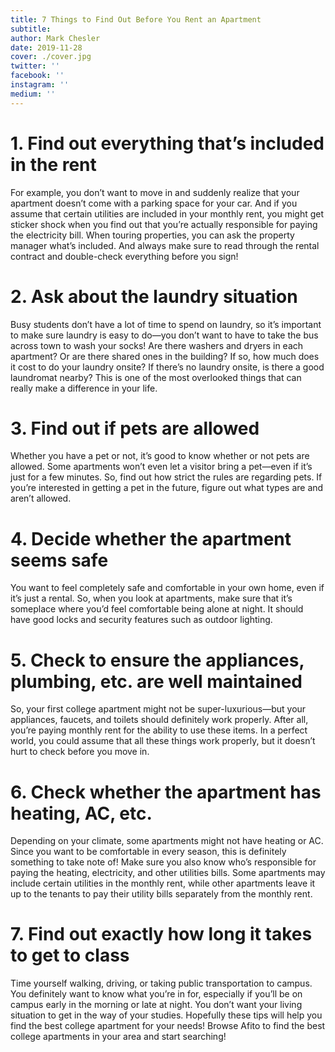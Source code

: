 ```yaml
---
title: 7 Things to Find Out Before You Rent an Apartment
subtitle:
author: Mark Chesler
date: 2019-11-28
cover: ./cover.jpg
twitter: ''
facebook: ''
instagram: ''
medium: ''
---
```


# 1. Find out everything that’s included in the rent

For example, you don’t want to move in and suddenly realize that your apartment doesn’t come with a parking space for your car. And if you assume that certain utilities are included in your monthly rent, you might get sticker shock when you find out that you’re actually responsible for paying the electricity bill. When touring properties, you can ask the property manager what’s included. And always make sure to read through the rental contract and double-check everything before you sign!

# 2. Ask about the laundry situation

Busy students don’t have a lot of time to spend on laundry, so it’s important to make sure laundry is easy to do—you don’t want to have to take the bus across town to wash your socks! Are there washers and dryers in each apartment? Or are there shared ones in the building? If so, how much does it cost to do your laundry onsite? If there’s no laundry onsite, is there a good laundromat nearby? This is one of the most overlooked things that can really make a difference in your life.

# 3. Find out if pets are allowed

Whether you have a pet or not, it’s good to know whether or not pets are allowed. Some apartments won’t even let a visitor bring a pet—even if it’s just for a few minutes. So, find out how strict the rules are regarding pets. If you’re interested in getting a pet in the future, figure out what types are and aren’t allowed.

# 4. Decide whether the apartment seems safe

You want to feel completely safe and comfortable in your own home, even if it’s just a rental. So, when you look at apartments, make sure that it’s someplace where you’d feel comfortable being alone at night. It should have good locks and security features such as outdoor lighting.

# 5. Check to ensure the appliances, plumbing, etc. are well maintained

So, your first college apartment might not be super-luxurious—but your appliances, faucets, and toilets should definitely work properly. After all, you’re paying monthly rent for the ability to use these items. In a perfect world, you could assume that all these things work properly, but it doesn’t hurt to check before you move in.

# 6. Check whether the apartment has heating, AC, etc.

Depending on your climate, some apartments might not have heating or AC. Since you want to be comfortable in every season, this is definitely something to take note of! Make sure you also know who’s responsible for paying the heating, electricity, and other utilities bills. Some apartments may include certain utilities in the monthly rent, while other apartments leave it up to the tenants to pay their utility bills separately from the monthly rent.

# 7. Find out exactly how long it takes to get to class

Time yourself walking, driving, or taking public transportation to campus. You definitely want to know what you’re in for, especially if you’ll be on campus early in the morning or late at night. You don’t want your living situation to get in the way of your studies.
Hopefully these tips will help you find the best college apartment for your needs! Browse Afito to find the best college apartments in your area and start searching!
